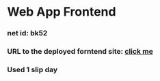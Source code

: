 # Web App Frontend

### net id: bk52

### URL to the deployed forntend site: [click me](https://bk52-ricebook-hw4.surge.sh/)

### Used 1 slip day
